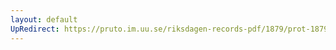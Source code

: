 ```yaml
---
layout: default
UpRedirect: https://pruto.im.uu.se/riksdagen-records-pdf/1879/prot-1879--fk--014/prot-1879--fk--014_018.pdf
---
```


